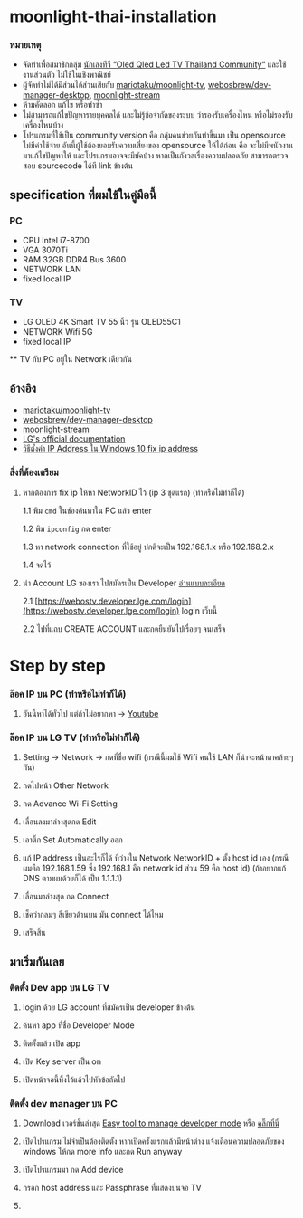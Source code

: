 # moonlight-thai-installation

### หมายเหตุ
 - จัดทำเพื่อสมาชิกกลุ่ม [นักเลงทีวี “Oled Qled Led TV Thailand Community“](https://www.facebook.com/groups/747168688821081) และใช้งานส่วนตัว ไม่ใช้ในเชิงพาณิชย์
 - ผู้จัดทำไม่ได้มีส่วนได้ส่วนเสียกับ [mariotaku/moonlight-tv](https://github.com/mariotaku/moonlight-tv), [webosbrew/dev-manager-desktop](https://github.com/webosbrew/dev-manager-desktop), [moonlight-stream](https://moonlight-stream.org/)
 - ห้ามคัดลอก แก้ไข หรือทำซ้ำ
 - ไม่สามารถแก้ไขปัญหารายบุคคลได้ และไม่รู้ข้อจำกัดของระบบ ว่ารองรับเครื่องไหน หรือไม่รองรับเครื่องไหนบ้าง
 - โปรแกรมที่ใช้เป็น community version คือ กลุ่มคนช่วยกันทำขึ้นมา เป็น opensource ไม่มีค่าใช้จ่าย อันนี้ผู้ใช้ต้องยอมรับความเสี่ยงของ opensource ให้ได้ก่อน คือ จะไม่มีพนักงานมาแก้ไขปัญหาให้ และโปรแกรมอาจจะมีบัคบ้าง หากเป็นกังวลเรื่องความปลอดภัย สามารถตรวจสอบ sourcecode ได้ที link ข้างต้น

## specification ที่ผมใช้ในคู่มือนี้

### PC
 - CPU Intel i7-8700
 - VGA 3070Ti
 - RAM 32GB DDR4 Bus 3600
 - NETWORK LAN
 - fixed local IP


### TV
 - LG OLED 4K Smart TV 55 นิ้ว รุ่น OLED55C1
 - NETWORK Wifi 5G
 - fixed local IP
 
** TV กับ PC อยู่ใน Network เดียวกัน
 
## อ้างอิง
 - [mariotaku/moonlight-tv](https://github.com/mariotaku/moonlight-tv)
 - [webosbrew/dev-manager-desktop](https://github.com/webosbrew/dev-manager-desktop)
 - [moonlight-stream](https://moonlight-stream.org/)
 - [LG's official documentation](http://webostv.developer.lge.com/develop/app-test)
 - [วิธีตั้งค่า IP Address ใน Windows 10 fix ip address](https://www.youtube.com/watch?v=j2YjWZ3WAOk)

### สิ่งที่ต้องเตรียม
 1. หากต้องการ fix ip ให้หา NetworkID ไว้ (ip 3 ชุดแรก) (ทำหรือไม่ทำก็ได้)
 
    1.1 พิม `cmd` ในช่องค้นหาใน PC แล้ว enter
    
    1.2 พิม `ipconfig` กด enter
    
    1.3 หา network connection ที่ใช้อยู่ ปกติจะเป็น 192.168.1.x หรือ 192.168.2.x
    
    1.4 จดไว้
 
 2. นำ Account LG ของเรา ไปสมัครเป็น Developer [อ่านแบบละเอียด](https://webostv.developer.lge.com/develop/app-test/preparing-account/)
    
    2.1 [https://webostv.developer.lge.com/login](https://webostv.developer.lge.com/login) login เว็บนี้
    
    2.2 ไปที่แถบ CREATE ACCOUNT และกดยืนยันไปเรื่อยๆ จนเสร็จ

# Step by step

### ล๊อค IP บน PC (ทำหรือไม่ทำก็ได้)

 1. อันนี้หาได้ทั่วไป แต่ถ้าไม่อยากหา -> [Youtube](https://www.youtube.com/watch?v=j2YjWZ3WAOk)

### ล๊อค IP บน LG TV (ทำหรือไม่ทำก็ได้)

 1. Setting -> Network -> กดที่ชื่อ wifi (กรณีนี้ผมใช้ Wifi คนใช้ LAN ก็น่าจะหน้าตาคล้ายๆกัน)
 
 2. กดไปหน้า Other Network
 
 3. กด Advance Wi-Fi Setting
 
 4. เลื่อนลงมาล่างสุดกด Edit
 
 5. เอาติ๊ก Set Automatically ออก
 
 6. แก้ IP address เป็นอะไรก็ได้ ที่ว่างใน Network NetworkID + ตั้ง host id เอง (กรณีผมคือ 192.168.1.59 ซึ่ง 192.168.1 คือ network id ส่วน 59 คือ host id) (ถ้าอยากแก้ DNS ตามผมด้วยก็ได้ เป็น 1.1.1.1)
 
 7. เลื่อนมาล่างสุด กด Connect
 
 8. เช็คว่ากลมๆ สีเขียวด้านบน มัน connect ได้ไหม
 
 9. เสร็จสิ้น

## มาเริ่มกันเลย

### ติดตั้ง Dev app บน LG TV

 1. login ด้วย LG account ที่สมัครเป็น developer ข้างต้น
 
 2. ค้นหา app ที่ชื่อ Developer Mode
 
 3. ติดตั้งแล้ว เปิด app
 
 4. เปิด Key server เป็น on
 
 5. เปิดหน้าจอนี้ทิ้งไว้แล้วไปหัวข้อถัดไป

### ติดตั้ง dev manager บน PC
 
 1. Download เวอร์ชั่นล่าสุด [Easy tool to manage developer mode](https://github.com/webosbrew/dev-manager-desktop/releases) หรือ [คลิ๊กที่นี่](https://github.com/webosbrew/dev-manager-desktop/releases/download/v1.8.2/webos-dev-manager.1.8.2.exe)
 
 2. เปิดโปรแกรม ไม่จำเป็นต้องติดตั้ง หากเปิดครั้งแรกแล้วมีหน้าต่าง แจ้งเตือนความปลอดภัยของ windows ให้กด more info และกด Run anyway
 
 3. เปิดโปรแกรมมา กด Add device
 
 4. กรอก host address และ Passphrase ที่แสดงบนจอ TV
 
 5. 
